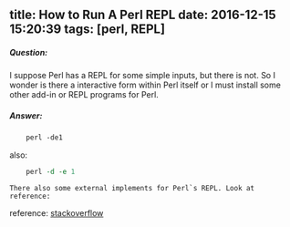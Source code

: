 title: How to Run A Perl REPL
date: 2016-12-15 15:20:39
tags: [perl, REPL]
---

##### Question:

  I suppose Perl has a REPL for some simple inputs, but there is not. So I wonder is there a interactive form within Perl itself or I must install some other add-in or REPL programs for Perl.

##### Answer:
	
```perl
	perl -de1
```
also:
```perl
	perl -d -e 1
```
	There also some external implements for Perl`s REPL. Look at reference:

reference: [stackoverflow](http://stackoverflow.com/questions/73667/how-can-i-start-an-interactive-console-for-perl)